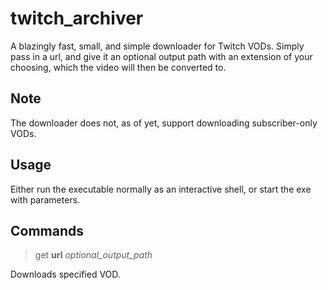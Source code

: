 # twitch_archiver

A blazingly fast, small, and simple downloader for Twitch VODs.
Simply pass in a url, and give it an optional output path with an extension of your choosing, which the video will then be converted to.

## Note

The downloader does not, as of yet, support downloading subscriber-only VODs.

## Usage

Either run the executable normally as an interactive shell, or start the exe with parameters.

## Commands

> get **url** _optional_output_path_

Downloads specified VOD.
